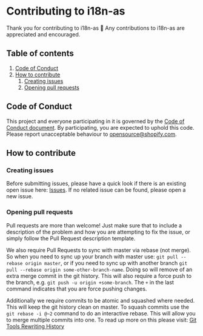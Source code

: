 # Contributing to i18n-as

Thank you for contributing to i18n-as :tada: Any contributions to i18n-as are
appreciated and encouraged.

## Table of contents

1. [Code of Conduct](#code-of-conduct)
2. [How to contribute](#how-to-contribute)
    1. [Creating issues](#creating-issues)
    2. [Opening pull requests](#opening-pull-requests)

## Code of Conduct

This project and everyone participating in it is governed by the [Code of Conduct document](https://github.com/Shopify/i18n-as/blob/master/CODE_OF_CONDUCT.md).
By participating, you are expected to uphold this code. Please report unacceptable behaviour to opensource@shopify.com.

## How to contribute

### Creating issues

Before submitting issues, please have a quick look if there is an existing open issue here: [Issues](https://github.com/Shopify/i18n-as/issues). If no related issue can be found,
please open a new issue.

### Opening pull requests

Pull requests are more than welcome! Just make sure that to include a description of the problem and how you are attempting to fix the issue, or
simply follow the Pull Request description template.

We also require Pull Requests to sync with master via rebase (not merge). So when you need to sync up your branch with master use: `git pull --rebase origin master`,
or if you need to sync up with another branch `git pull --rebase origin some-other-branch-name`. Doing so will remove of an extra merge commit in the git history.
This will also require a force push to the branch, e.g. `git push -u origin +some-branch`. The `+` in the last command indicates that you are force pushing changes.

Additionally we require commits to be atomic and squashed where needed. This will keep the git history clean on master. To squash commits use the `git rebase -i @~2`
command to do an interactive rebase. This will allow you to merge multiple commits into one. To read up more on this please visit: [Git Tools Rewriting History](https://git-scm.com/book/en/v2/Git-Tools-Rewriting-History)

